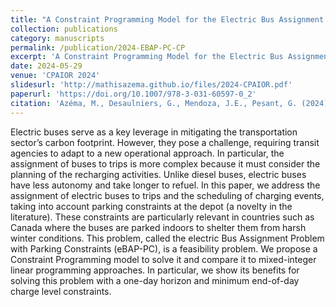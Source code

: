 ```yaml
---
title: "A Constraint Programming Model for the Electric Bus Assignment Problem with Parking Constraints"
collection: publications
category: manuscripts
permalink: /publication/2024-EBAP-PC-CP
excerpt: 'A Constraint Programming Model for the Electric Bus Assignment Problem with Parking Constraints.'
date: 2024-05-29
venue: 'CPAIOR 2024'
slidesurl: 'http://mathisazema.github.io/files/2024-CPAIOR.pdf'
paperurl: 'https://doi.org/10.1007/978-3-031-60597-0_2'
citation: 'Azéma, M., Desaulniers, G., Mendoza, J.E., Pesant, G. (2024). A Constraint Programming Model for the Electric Bus Assignment Problem with Parking Constraints. In: Dilkina, B. (eds) Integration of Constraint Programming, Artificial Intelligence, and Operations Research. CPAIOR 2024. Lecture Notes in Computer Science, vol 14742. Springer, Cham.'
---
```


Electric buses serve as a key leverage in mitigating the transportation sector’s carbon footprint. However, they pose a challenge, requiring transit agencies to adapt to a new operational approach. In particular, the assignment of buses to trips is more complex because it must consider the planning of the recharging activities. Unlike diesel buses, electric buses have less autonomy and take longer to refuel. In this paper, we address the assignment of electric buses to trips and the scheduling of charging events, taking into account parking constraints at the depot (a novelty in the literature). These constraints are particularly relevant in countries such as Canada where the buses are parked indoors to shelter them from harsh winter conditions. This problem, called the electric Bus Assignment Problem with Parking Constraints (eBAP-PC), is a feasibility problem. We propose a Constraint Programming model to solve it and compare it to mixed-integer linear programming approaches. In particular, we show its benefits for solving this problem with a one-day horizon and minimum end-of-day charge level constraints.